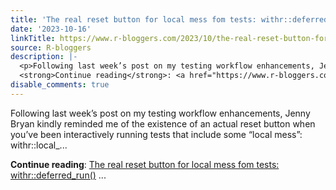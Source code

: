 ```yaml
---
title: 'The real reset button for local mess fom tests: withr::deferred_run()'
date: '2023-10-16'
linkTitle: https://www.r-bloggers.com/2023/10/the-real-reset-button-for-local-mess-fom-tests-withrdeferred_run-2/
source: R-bloggers
description: |-
  <p>Following last week’s post on my testing workflow enhancements, Jenny Bryan kindly reminded me of the existence of an actual reset button when you’ve been interactively running tests that include some “local mess”: withr::local_...</p>
  <strong>Continue reading</strong>: <a href="https://www.r-bloggers.com/2023/10/the-real-reset-button-for-local-mess-fom-tests-withrdeferred_run-2/">The real reset button for local mess fom tests: withr::deferred_run()</a> ...
disable_comments: true
---
```

<p>Following last week’s post on my testing workflow enhancements, Jenny Bryan kindly reminded me of the existence of an actual reset button when you’ve been interactively running tests that include some “local mess”: withr::local_...</p>
<strong>Continue reading</strong>: <a href="https://www.r-bloggers.com/2023/10/the-real-reset-button-for-local-mess-fom-tests-withrdeferred_run-2/">The real reset button for local mess fom tests: withr::deferred_run()</a> ...